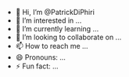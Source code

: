 - 👋 Hi, I’m @PatrickDiPhiri
- 👀 I’m interested in ...
- 🌱 I’m currently learning ...
- 💞️ I’m looking to collaborate on ...
- 📫 How to reach me ...
- 😄 Pronouns: ...
- ⚡ Fun fact: ...

<!---
PatrickDiPhiri/PatrickDiPhiri is a ✨ special ✨ repository because its `README.md` (this file) appears on your GitHub profile.
You can click the Preview link to take a look at your changes.
--->
